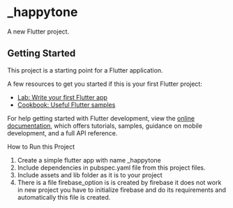 # _happytone

A new Flutter project.

## Getting Started

This project is a starting point for a Flutter application.

A few resources to get you started if this is your first Flutter project:

- [Lab: Write your first Flutter app](https://docs.flutter.dev/get-started/codelab)
- [Cookbook: Useful Flutter samples](https://docs.flutter.dev/cookbook)

For help getting started with Flutter development, view the
[online documentation](https://docs.flutter.dev/), which offers tutorials,
samples, guidance on mobile development, and a full API reference.




How to Run this Project

1. Create a simple flutter app with name _happytone
2. Include dependencies in pubspec.yaml file from this project files.
3. Include assets and lib folder as it is to your project
4. There is a file firebase_option is is created by firebase it does not work in new project you have to initialize firebase and do its requirements and automatically this file is created.
